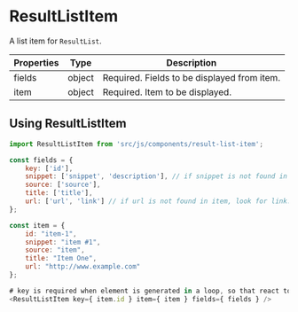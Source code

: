 # ResultListItem

A list item for `ResultList`.

Properties |  Type  | Description
-----------|--------|------------
fields     | object | Required. Fields to be displayed from item.
item       | object | Required. Item to be displayed.

## Using ResultListItem

```js
import ResultListItem from 'src/js/components/result-list-item';

const fields = {
    key: ['id'],
    snippet: ['snippet', 'description'], // if snippet is not found in item, look for description.
    source: ['source'],
    title: ['title'],
    url: ['url', 'link'] // if url is not found in item, look for link.
};

const item = {
    id: "item-1",
    snippet: "item #1",
    source: "item",
    title: "Item One",
    url: "http://www.example.com"
};

# key is required when element is generated in a loop, so that react to correctly identify the element.
<ResultListItem key={ item.id } item={ item } fields={ fields } />
```
